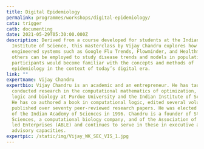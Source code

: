 ```yaml
---
title: Digital Epidemiology
permalink: programmes/workshops/digital-epidemiology/
cata: trigger
catb: documenting
date: 2021-05-29T05:30:00.000Z
description: Derived from a course developed for students at the Indian
  Institute of Science, this masterclass by Vijay Chandru explores how
  engineered systems such as Google Flu Trends, Flowminder, and Healthmap, among
  others can be employed to study disease trends and models in populations. The
  participants would become familiar with the concepts and methods of
  epidemiology in the context of today’s digital era.
link: ""
expertname: Vijay Chandru
expertbio: Vijay Chandru is an academic and an entrepreneur. He has taught and
  conducted research in the computational mathematics of optimization, geometry,
  logic and biology at Purdue University and the Indian Institute of Science .
  He has co authored a book in computational logic, edited several volumes and
  published over seventy peer-reviewed research papers. He was elected a Fellow
  of the Indian Academy of Sciences in 1996. Chandru is a founder of Strand Life
  Sciences, a computational biology company, and of the Association of Biotech
  led Enterprises (ABLE) and continues to serve in these in executive and
  advisory capacities.
expertpic: /static/img/Vijay_WK_SEC_VIS_1.jpg
---
```


